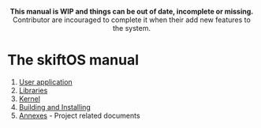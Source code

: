 <p align="center">
<b>
This manual is WIP and things can be out of date, incomplete or missing.</b><BR>
Contributor are incouraged to complete it when their add new features to the system.
</p>


# The skiftOS manual

 1. [User application](1-user-application/README.md)
 2. [Libraries](2-libraries/README.md)
 3. [Kernel](3-kernel/README.md)
 4. [Building and Installing](4-build-install/README.md)
 5. [Annexes](5-annexes/README.md) - Project related documents